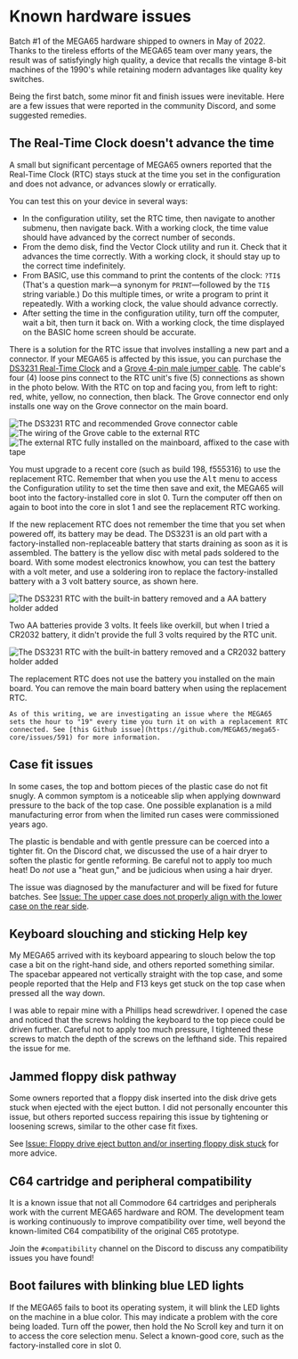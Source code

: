# Known hardware issues

Batch #1 of the MEGA65 hardware shipped to owners in May of 2022. Thanks to the tireless efforts of the MEGA65 team over many years, the result was of satisfyingly high quality, a device that recalls the vintage 8-bit machines of the 1990's while retaining modern advantages like quality key switches.

Being the first batch, some minor fit and finish issues were inevitable. Here are a few issues that were reported in the community Discord, and some suggested remedies.

## The Real-Time Clock doesn't advance the time

A small but significant percentage of MEGA65 owners reported that the Real-Time Clock (RTC) stays stuck at the time you set in the configuration and does not advance, or advances slowly or erratically.

You can test this on your device in several ways:

-   In the configuration utility, set the RTC time, then navigate to another submenu, then navigate back. With a working clock, the time value should have advanced by the correct number of seconds.
-   From the demo disk, find the Vector Clock utility and run it. Check that it advances the time correctly. With a working clock, it should stay up to the correct time indefinitely.
-   From BASIC, use this command to print the contents of the clock: `?TI$` (That's a question mark—a synonym for `PRINT`—followed by the `TI$` string variable.) Do this multiple times, or write a program to print it repeatedly. With a working clock, the value should advance correctly.
-   After setting the time in the configuration utility, turn off the computer, wait a bit, then turn it back on. With a working clock, the time displayed on the BASIC home screen should be accurate.

There is a solution for the RTC issue that involves installing a new part and a connector. If your MEGA65 is affected by this issue, you can purchase the [DS3231 Real-Time Clock](https://www.aliexpress.com/item/3256803522608024.html) and a [Grove 4-pin male jumper cable](https://core-electronics.com.au/grove-4-pin-male-jumper-to-grove-4-pin-conversion-cable-5-pcs-per-pack.html). The cable's four (4) loose pins connect to the RTC unit's five (5) connections as shown in the photo below. With the RTC on top and facing you, from left to right: red, white, yellow, no connection, then black. The Grove connector end only installs one way on the Grove connector on the main board.

![The DS3231 RTC and recommended Grove connector cable](photos/rtc_parts.jpeg)
![The wiring of the Grove cable to the external RTC](photos/rtc_wiring.jpeg)
![The external RTC fully installed on the mainboard, affixed to the case with tape](photos/rtc_installed.jpeg)

You must upgrade to a recent core (such as build 198, f555316) to use the replacement RTC. Remember that when you use the <kbd>Alt</kbd> menu to access the Configuration utility to set the time then save and exit, the MEGA65 will boot into the factory-installed core in slot 0. Turn the computer off then on again to boot into the core in slot 1 and see the replacement RTC working.

If the new replacement RTC does not remember the time that you set when powered off, its battery may be dead. The DS3231 is an old part with a factory-installed non-replaceable battery that starts draining as soon as it is assembled. The battery is the yellow disc with metal pads soldered to the board. With some modest electronics knowhow, you can test the battery with a volt meter, and use a soldering iron to replace the factory-installed battery with a 3 volt battery source, as shown here.

![The DS3231 RTC with the built-in battery removed and a AA battery holder added](photos/rtc_aa_batteries.jpeg)

Two AA batteries provide 3 volts. It feels like overkill, but when I tried a CR2032 battery, it didn't provide the full 3 volts required by the RTC unit.

![The DS3231 RTC with the built-in battery removed and a CR2032 battery holder added](photos/rtc_new_battery.jpeg)

The replacement RTC does not use the battery you installed on the main board. You can remove the main board battery when using the replacement RTC.

```{note}
As of this writing, we are investigating an issue where the MEGA65 sets the hour to "19" every time you turn it on with a replacement RTC connected. See [this Github issue](https://github.com/MEGA65/mega65-core/issues/591) for more information.
```

## Case fit issues

In some cases, the top and bottom pieces of the plastic case do not fit snugly. A common symptom is a noticeable slip when applying downward pressure to the back of the top case. One possible explanation is a mild manufacturing error from when the limited run cases were commissioned years ago.

The plastic is bendable and with gentle pressure can be coerced into a tighter fit. On the Discord chat, we discussed the use of a hair dryer to soften the plastic for gentle reforming. Be careful not to apply too much heat! Do _not_ use a "heat gun," and be judicious when using a hair dryer.

The issue was diagnosed by the manufacturer and will be fixed for future batches. See [Issue: The upper case does not properly align with the lower case on the rear side](https://files.mega65.org?ar=0c0091d3-9b57-4c20-9ed7-5248aa161011).

## Keyboard slouching and sticking Help key

My MEGA65 arrived with its keyboard appearing to slouch below the top case a bit on the right-hand side, and others reported something similar. The spacebar appeared not vertically straight with the top case, and some people reported that the Help and F13 keys get stuck on the top case when pressed all the way down.

I was able to repair mine with a Phillips head screwdriver. I opened the case and noticed that the screws holding the keyboard to the top piece could be driven further. Careful not to apply too much pressure, I tightened these screws to match the depth of the screws on the lefthand side. This repaired the issue for me.

## Jammed floppy disk pathway

Some owners reported that a floppy disk inserted into the disk drive gets stuck when ejected with the eject button. I did not personally encounter this issue, but others reported success repairing this issue by tightening or loosening screws, similar to the other case fit fixes.

See [Issue: Floppy drive eject button and/or inserting floppy disk stuck](https://files.mega65.org?ar=760a45f3-6c72-46c1-8534-59baad2661a0) for more advice.

## C64 cartridge and peripheral compatibility

It is a known issue that not all Commodore 64 cartridges and peripherals work with the current MEGA65 hardware and ROM. The development team is working continuously to improve compatibility over time, well beyond the known-limited C64 compatibility of the original C65 prototype.

Join the `#compatibility` channel on the Discord to discuss any compatibility issues you have found!

## Boot failures with blinking blue LED lights

If the MEGA65 fails to boot its operating system, it will blink the LED lights on the machine in a blue color. This may indicate a problem with the core being loaded. Turn off the power, then hold the No Scroll key and turn it on to access the core selection menu. Select a known-good core, such as the factory-installed core in slot 0.
